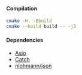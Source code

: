 


#### Compilation

```sh
cmake -H. -Bbuild 
cmake --build build -- -j3
```


#### Dependencies 

+ [Asio](http://think-async.com/Asio)
+ [Catch](https://github.com/philsquared/Catch)
+ [nlohmann/json](https://github.com/nlohmann/json)



